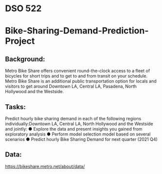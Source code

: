 # DSO 522
# Bike-Sharing-Demand-Prediction-Project

## Background: 

Metro Bike Share offers convenient round-the-clock access to a fleet of bicycles for short trips and to get to and from transit on your schedule. Metro Bike Share is an additional public transportation option for locals and visitors to get around Downtown LA, Central LA, Pasadena, North Hollywood and the Westside. 

## Tasks:  

Predict hourly bike sharing demand in each of the following regions individually:Downtown LA, Central LA, North Hollywood and the Westside and jointly:
●	Explore the data and present insights you gained from exploratory analysis
●	Perform model selection model based on several scenarios
●	Predict hourly Bike Sharing Demand for next quarter (2021 Q4)                                       

## Data: 

https://bikeshare.metro.net/about/data/ 
